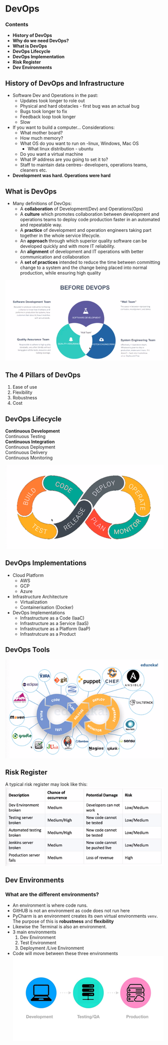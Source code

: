 # DevOps
### Contents 
* **History of DevOps**
* **Why do we need DevOps?**
* **What is DevOps**
* **DevOps Lifecycle**
* **DevOps Implementation**
* **Risk Register**
* **Dev Environments** 


## History of DevOps and Infrastructure
* Software Dev and Operations in the past:
  * Updates took longer to role out
  * Physical and hard obstacles - first bug was an actual bug 
  * Bugs took longer to fix
  * Feedback loop took longer
  * Slow 
* If you want to build a computer... Considerations:
  * What mother board?
  * How much memory?
  * What OS do you want to run on -linux, Windows, Mac OS
     * What linux distribution - ubuntu 
  * Do you want  a virtual machine
  * What IP address are you going to set it to?
  * Staff to maintain data centres- developers, operations teams, cleaners etc. 
* **Development was hard. Operations were hard**

## What is DevOps
* Many definitions of DevOps:
  * A **collaboration** of Development(Dev) and Operations(Ops) 
  * A **culture** which promotes collaboration between development and operations teams to deploy code production faster in an automated and repeatable way.
  * A **practice** of development and operation engineers taking part together in the whole service lifecycle.
  * An **approach** through which superior quality software can be developed quickly and with more IT reliability.
  * An **alignment** of development and IT operations with better communication and collaboration 
  * A **set of practices** intended to reduce the time between committing  change to a system and the change being placed into normal production, while ensuring high quality

![Before Devops](images/before_devops.png)

## The 4 Pillars of DevOps
1. Ease of use
2. Flexibility
3. Robustness
4. Cost 

## DevOps Lifecycle
**Continuous Development**  
Continuous Testing  
**Continuous Integration**  
Continuous Deployment   
Continuous Delivery    
Continuous Monitoring    

![Dev Lifecycle](images/devops_lifecycle.png)


## DevOps Implementations
* Cloud Platform 
  * AWS
  * GCP
  * Azure
* Infrastructure Architecture
  * Virtualization
  * Containerisation (Docker)
* DevOps Implementations
  * Infrastructure as a Code (IaaC)
  * Infrastructure as a Service (IaaS)
  * Infrastructure as a Platform (IaaP)
  * Infrastrutcure as a Product 
## DevOps Tools
![DevOps Tools](images/devops_tools.png)
  
## Risk Register 
A typical risk register may look like this:   
![Risk Register](images/risk_register.png)

## Dev Environments
### What are the different environments?
* An environment is where code runs. 
* GitHUB is not an environment as code does not run here 
* PyCharm is an environment creates its own virtual environments ```venv```. The purpose of this is **robustness** and **flexibility** 
* Likewise the Terminal is also an environment. 
* 3 main environments 
   1. Dev Environment 
   2. Test Environment 
   3. Deployment /Live Environment 
* Code will move between these three environments 
![dev env](images/dev_environments.jpg)




  
 


